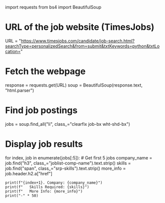 import requests
from bs4 import BeautifulSoup

# URL of the job website (TimesJobs)
URL = "https://www.timesjobs.com/candidate/job-search.html?searchType=personalizedSearch&from=submit&txtKeywords=python&txtLocation="

# Fetch the webpage
response = requests.get(URL)
soup = BeautifulSoup(response.text, "html.parser")

# Find job postings
jobs = soup.find_all("li", class_="clearfix job-bx wht-shd-bx")

# Display job results
for index, job in enumerate(jobs[:5]):  # Get first 5 jobs
    company_name = job.find("h3", class_="joblist-comp-name").text.strip()
    skills = job.find("span", class_="srp-skills").text.strip()
    more_info = job.header.h2.a["href"]

    print(f"{index+1}. Company: {company_name}")
    print(f"   Skills Required: {skills}")
    print(f"   More Info: {more_info}")
    print("-" * 50)

